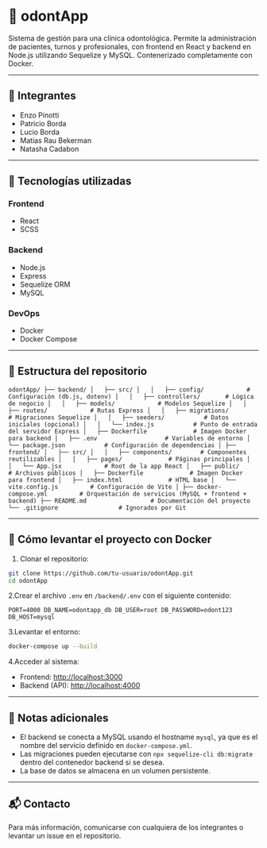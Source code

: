 # 🦷 odontApp

Sistema de gestión para una clínica odontológica. Permite la administración de pacientes, turnos y profesionales, con frontend en React y backend en Node.js utilizando Sequelize y MySQL. Contenerizado completamente con Docker.

---

## 👥 Integrantes

- Enzo Pinotti
- Patricio Borda
- Lucio Borda
- Matias Rau Bekerman
- Natasha Cadabon

---

## 🚀 Tecnologías utilizadas

### Frontend

- React
- SCSS

### Backend

- Node.js
- Express
- Sequelize ORM
- MySQL

### DevOps

- Docker
- Docker Compose

---

## 📁 Estructura del repositorio

``
odontApp/
├── backend/
│   ├── src/
│   │   ├── config/            # Configuración (db.js, dotenv)
│   │   ├── controllers/       # Lógica de negocio
│   │   ├── models/            # Modelos Sequelize
│   │   ├── routes/            # Rutas Express
│   │   ├── migrations/        # Migraciones Sequelize
│   │   ├── seeders/           # Datos iniciales (opcional)
│   │   └── index.js           # Punto de entrada del servidor Express
│   ├── Dockerfile             # Imagen Docker para backend
│   ├── .env                   # Variables de entorno
│   └── package.json           # Configuración de dependencias
│
├── frontend/
│   ├── src/
│   │   ├── components/        # Componentes reutilizables
│   │   ├── pages/             # Páginas principales
│   │   └── App.jsx            # Root de la app React
│   ├── public/                # Archivos públicos
│   ├── Dockerfile             # Imagen Docker para frontend
│   ├── index.html             # HTML base
│   └── vite.config.js         # Configuración de Vite
│
├── docker-compose.yml         # Orquestación de servicios (MySQL + frontend + backend)
├── README.md                  # Documentación del proyecto
└── .gitignore                 # Ignorados por Git
``

---

## 🐳 Cómo levantar el proyecto con Docker

1. Clonar el repositorio:

```bash
git clone https://github.com/tu-usuario/odontApp.git
cd odontApp
```

2.Crear el archivo `.env` en `/backend/.env` con el siguiente contenido:

``
PORT=4000
DB_NAME=odontapp_db
DB_USER=root
DB_PASSWORD=odont123
DB_HOST=mysql
``

3.Levantar el entorno:

```bash
docker-compose up --build
```

4.Acceder al sistema:

- Frontend: <http://localhost:3000>
- Backend (API): <http://localhost:4000>

---

## 📌 Notas adicionales

- El backend se conecta a MySQL usando el hostname `mysql`, ya que es el nombre del servicio definido en `docker-compose.yml`.
- Las migraciones pueden ejecutarse con `npx sequelize-cli db:migrate` dentro del contenedor backend si se desea.
- La base de datos se almacena en un volumen persistente.

---

## 📬 Contacto

Para más información, comunicarse con cualquiera de los integrantes o levantar un issue en el repositorio.
